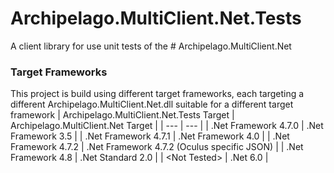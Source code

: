 ﻿# Archipelago.MultiClient.Net.Tests
A client library for use unit tests of the # Archipelago.MultiClient.Net

### Target Frameworks
This project is build using different target frameworks, each targeting a different Archipelago.MultiClient.Net.dll suitable for a different target framework
| Archipelago.MultiClient.Net.Tests Target | Archipelago.MultiClient.Net Target |
| --- | --- |
| .Net Framework 4.7.0 | .Net Framework 3.5 |
| .Net Framework 4.7.1 | .Net Framework 4.0 |
| .Net Framework 4.7.2 | .Net Framework 4.7.2 (Oculus specific JSON) |
| .Net Framework 4.8 | .Net Standard 2.0 |
| \<Not Tested\> | .Net 6.0 |
